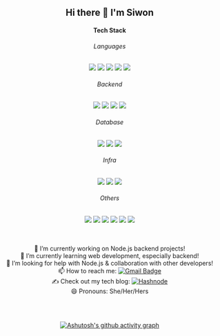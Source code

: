<div align=center>
<h2>Hi there 👋 I'm Siwon</h2>
<h4>Tech Stack</h4>
  <div>
  <div>
    <h6>Languages</h6>
    <img src="https://img.shields.io/badge/javascript-%23323330.svg?style=flat-square&logo=javascript&logoColor=%23F7DF1E"/>
    <img src="https://img.shields.io/badge/typescript-%23007ACC.svg?style=flat-square&logo=typescript&logoColor=white"/>
    <img src="https://img.shields.io/badge/python-3670A0?style=flat-square&logo=python&logoColor=ffdd54"/>
    <img src="https://img.shields.io/badge/-C++-00599C?style=flat-square&logo=c"/>
    <img src="https://img.shields.io/badge/C-A8B9CC?style=flat-square&logo=C&logoColor=white"/>
  </div>
  <div>
    <h6>Backend</h6>
    <img src="https://img.shields.io/badge/node.js-6DA55F?style=flat-square&logo=node.js&logoColor=white"/>
    <img src="https://img.shields.io/badge/express.js-%23404d59.svg?style=flat-square&logo=express&logoColor=%2361DAFB"/>
    <img src="https://img.shields.io/badge/nestjs-%23E0234E.svg?style=flat-square&logo=nestjs&logoColor=white"/>
    <img src="https://img.shields.io/badge/flask-%23000.svg?style=flat-square&logo=flask&logoColor=white"/>
  </div>
  <div>
    <h6>Database</h6>
    <img src="https://img.shields.io/badge/-MySQL-F29111?style=flat-square&logo=MySQL&logoColor=white"/>
    <img src="https://img.shields.io/badge/-MongoDB-black?style=flat-square&logo=mongodb"/>
    <img src="https://img.shields.io/badge/redis-%23DD0031.svg?style=flat-square&logo=redis&logoColor=white"/>
  </div>
  <div>
    <h6>Infra</h6>
    <img src="https://img.shields.io/badge/AWS-%23FF9900.svg?style=flat-square&logo=amazon-aws&logoColor=white"/>
    <img src="https://img.shields.io/badge/docker-%230db7ed.svg?style=flat-square&logo=docker&logoColor=white"/>
    <img src="https://img.shields.io/badge/nginx-%23009639.svg?style=flat-square&logo=nginx&logoColor=white" />
  </div>
  <div>
    <h6>Others</h6>
    <img src="https://img.shields.io/badge/Linux-FCC624?style=flat-square&logo=linux&logoColor=black"/>
    <img src="https://img.shields.io/badge/-Git-black?style=flat-square&logo=git"/>
    <img src="https://img.shields.io/badge/-GitHub-181717?style=flat-square&logo=github"/>
    <img src="https://img.shields.io/badge/Postman-FF6C37?style=flat-square&logo=postman&logoColor=white" />
    <img src="https://img.shields.io/badge/-Swagger-%23Clojure?style=flat-square&logo=swagger&logoColor=white" />
    <img src="https://img.shields.io/badge/-jest-%23C21325?style=flat-square&logo=jest&logoColor=white" />
  </div>
</div>
  
</br>
</br>

🔭 I’m currently working on Node.js backend projects! </br>
🌱 I’m currently learning web development, especially backend!  </br>
🤔 I’m looking for help with Node.js & collaboration with other developers!  </br>
📫 How to reach me: [![Gmail Badge](https://img.shields.io/badge/Gmail-D14836?style=flat-square&logo=gmail&logoColor=white&link=mailto:siwonkim@gmail.com)](mailto:siwonkim@gmail.com)   </br>
✍️ Check out my tech blog: [![Hashnode](https://img.shields.io/badge/Hashnode-2962FF?style=flat-square&logo=hashnode&logoColor=white&link=https://siwonlog.hashnode.dev/)](https://siwonlog.hashnode.dev/)  </br>
😄 Pronouns: She/Her/Hers

</br>
</br>

[![Ashutosh's github activity graph](https://github-readme-activity-graph.vercel.app/graph?username=Siwon-Kim&theme=tokyo-night&custom_title=Siwon's%20Contribution%20Graph&hide_border=true)](https://github.com/ashutosh00710/github-readme-activity-graph)

</div>
